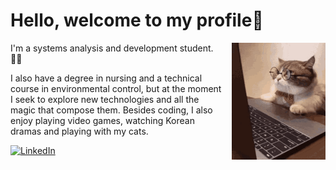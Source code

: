 <h1>Hello, welcome to my profile👋</h1>

<img alt="cat coding" width="150px" src="images/laptop.gif" align="right" style="margin-left: 10px">

I'm a systems analysis and development student. :woman_technologist:

I also have a degree in nursing and a technical course in environmental control, but at the moment I seek to explore new technologies and all the magic that compose them. Besides coding, I also enjoy playing video games, watching Korean dramas and playing with my cats.

[![LinkedIn](https://img.shields.io/badge/linkedin-%230077B5.svg?style=for-the-badge&logo=linkedin&logoColor=white)](https://www.linkedin.com/in/isis-duarte)
